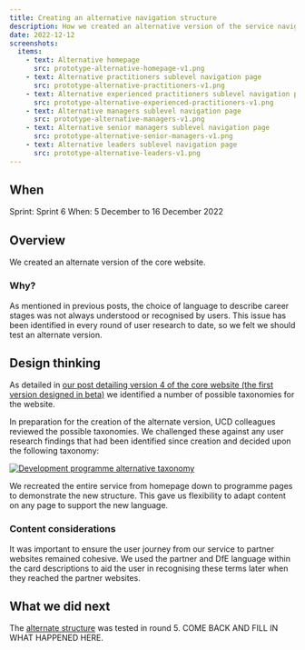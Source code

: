 ```yaml
---
title: Creating an alternative navigation structure
description: How we created an alternative version of the service navigation structure.
date: 2022-12-12
screenshots:
  items:
    - text: Alternative homepage
      src: prototype-alternative-homepage-v1.png
    - text: Alternative practitioners sublevel navigation page
      src: prototype-alternative-practitioners-v1.png
    - text: Alternative experienced practitioners sublevel navigation page
      src: prototype-alternative-experienced-practitioners-v1.png
    - text: Alternative managers sublevel navigation page
      src: prototype-alternative-managers-v1.png
    - text: Alternative senior managers sublevel navigation page
      src: prototype-alternative-senior-managers-v1.png
    - text: Alternative leaders sublevel navigation page
      src: prototype-alternative-leaders-v1.png
---
```


## When
Sprint: Sprint 6
When: 5 December to 16 December 2022

## Overview
We created an alternate version of the core website.

### Why?
As mentioned in previous posts, the choice of language to describe career stages was not always understood or recognised by users. This issue has been identified in every round of user research to date, so we felt we should test an alternate version.

## Design thinking
As detailed in <a href="/beta-phase/core-website-v4/#creating-a-taxonomy">our post detailing version 4 of the core website (the first version designed in beta)</a> we identified a number of possible taxonomies for the website.

In preparation for the creation of the alternate version, UCD colleagues reviewed the possible taxonomies. We challenged these against any user research findings that had been identified since creation and decided upon the following taxonomy:

<a href="taxonomy-alternative-v1.png" target="_blank">![Development programme alternative taxonomy](taxonomy-alternative-v1.png "Development programme alternative taxonomy")</a>

We recreated the entire service from homepage down to programme pages to demonstrate the new structure. This gave us flexibility to adapt content on any page to support the new language.

### Content considerations
It was important to ensure the user journey from our service to partner websites remained cohesive. We used the partner and DfE language within the card descriptions to aid the user in recognising these terms later when they reached the partner websites.

## What we did next

The <a href="https://vcf-sw-career-dev-prototype.herokuapp.com/current/home" target="_blank">alternate structure</a> was tested in round 5. COME BACK AND FILL IN WHAT HAPPENED HERE.

